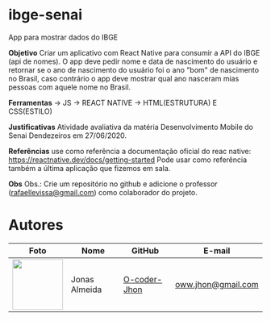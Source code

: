 # ibge-senai
App para mostrar dados do  IBGE

**Objetivo**
Criar um aplicativo com React Native para consumir a API do IBGE (api de nomes). O app deve pedir nome e data de nascimento do usuário e retornar se o ano de nascimento do usuário foi o ano "bom" de nascimento no Brasil, caso contrário o app deve mostrar qual ano nasceram mias pessoas com aquele nome no Brasil.

**Ferramentas**
-> JS
-> REACT NATIVE
-> HTML(ESTRUTURA) E CSS(ESTILO)

**Justificativas**
Atividade avaliativa da matéria Desenvolvimento Mobile do Senai Dendezeiros em 27/06/2020. 

**Referências**
use como referência a documentação oficial do reac native: https://reactnative.dev/docs/getting-started
Pode usar como referência também a última aplicação que fizemos em sala.

**Obs**
Obs.: Crie um repositório no github e adicione o professor (rafaellevissa@gmail.com) como colaborador do projeto.

**Autores**
============================
Foto | Nome | GitHub | E-mail
---- | ---- | ------ | ------
<img src="/doc/jhon.jpg" width="100px">  | Jonas Almeida | [O-coder-Jhon](https://github.com/O-coder-Jhon) | oww.jhon@gmail.com